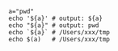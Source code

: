 	a="pwd"
	echo '${a}' # output: ${a}
	echo "${a}" # output: pwd
	echo `${a}` # /Users/xxx/tmp
	echo $(a)   # /Users/xxx/tmp